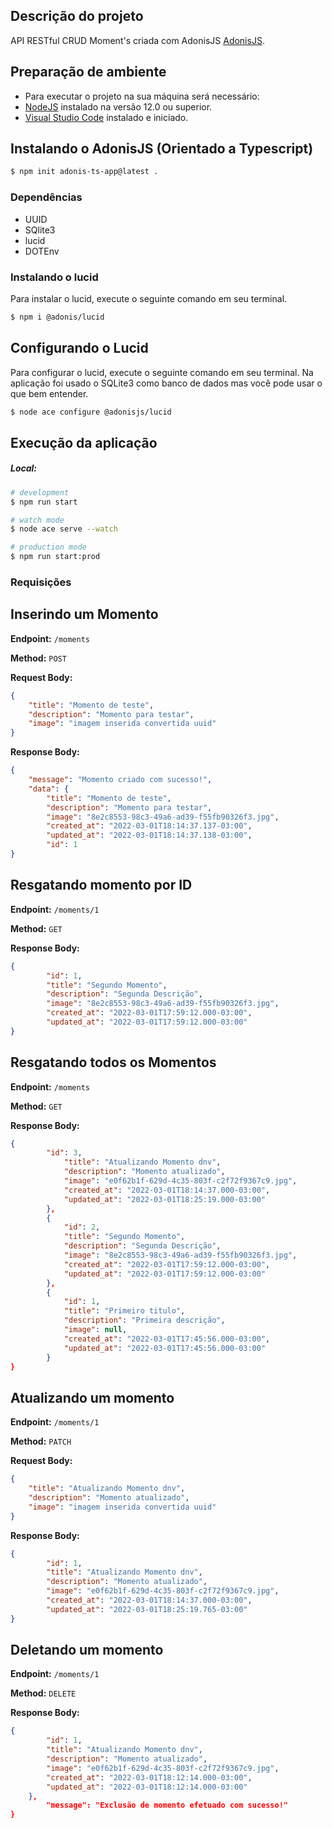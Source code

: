 ## Descrição do projeto

API RESTful CRUD Moment's criada com AdonisJS [AdonisJS](https://github.com/adonisjs).

## Preparação de ambiente

- Para executar o projeto na sua máquina será necessário:
- [NodeJS](https://nodejs.org/en/) instalado na versão 12.0 ou superior.
- [Visual Studio Code](https://code.visualstudio.com) instalado e iniciado.

## Instalando o AdonisJS (Orientado a Typescript)

```bash
$ npm init adonis-ts-app@latest .
```

### Dependências

- UUID
- SQlite3
- lucid
- DOTEnv

### Instalando o lucid

Para instalar o lucid, execute o seguinte comando em seu terminal.

```bash
$ npm i @adonis/lucid
```

## Configurando o Lucid

Para configurar o lucid, execute o seguinte comando em seu terminal.
Na aplicação foi usado o SQLite3 como banco de dados mas você pode usar o que bem entender.

```bash
$ node ace configure @adonisjs/lucid
```

## Execução da aplicação

##### Local:
```bash
# development
$ npm run start

# watch mode
$ node ace serve --watch

# production mode
$ npm run start:prod
```

### Requisições

## Inserindo um Momento

**Endpoint:** `/moments`

**Method:** `POST`

**Request Body:**

```json
{
    "title": "Momento de teste",
    "description": "Momento para testar",
    "image": "imagem inserida convertida uuid"
}
```

**Response Body:**

```json
{
    "message": "Momento criado com sucesso!",
    "data": {
        "title": "Momento de teste",
        "description": "Momento para testar",
        "image": "8e2c8553-98c3-49a6-ad39-f55fb90326f3.jpg",
        "created_at": "2022-03-01T18:14:37.137-03:00",
        "updated_at": "2022-03-01T18:14:37.138-03:00",
        "id": 1
}
```

## Resgatando momento por ID

**Endpoint:** `/moments/1`

**Method:** `GET`

**Response Body:**

```json
{
        "id": 1,
        "title": "Segundo Momento",
        "description": "Segunda Descrição",
        "image": "8e2c8553-98c3-49a6-ad39-f55fb90326f3.jpg",
        "created_at": "2022-03-01T17:59:12.000-03:00",
        "updated_at": "2022-03-01T17:59:12.000-03:00"
}
```

## Resgatando todos os Momentos

**Endpoint:** `/moments`

**Method:** `GET`

**Response Body:**

```json
{
        "id": 3,
            "title": "Atualizando Momento dnv",
            "description": "Momento atualizado",
            "image": "e0f62b1f-629d-4c35-803f-c2f72f9367c9.jpg",
            "created_at": "2022-03-01T18:14:37.000-03:00",
            "updated_at": "2022-03-01T18:25:19.000-03:00"
        },
        {
            "id": 2,
            "title": "Segundo Momento",
            "description": "Segunda Descrição",
            "image": "8e2c8553-98c3-49a6-ad39-f55fb90326f3.jpg",
            "created_at": "2022-03-01T17:59:12.000-03:00",
            "updated_at": "2022-03-01T17:59:12.000-03:00"
        },
        {
            "id": 1,
            "title": "Primeiro titulo",
            "description": "Primeira descrição",
            "image": null,
            "created_at": "2022-03-01T17:45:56.000-03:00",
            "updated_at": "2022-03-01T17:45:56.000-03:00"
        }
}
```

## Atualizando um momento

**Endpoint:** `/moments/1`

**Method:** `PATCH`

**Request Body:**

```json
{
    "title": "Atualizando Momento dnv",
    "description": "Momento atualizado",
    "image": "imagem inserida convertida uuid"
}
```

**Response Body:**

```json
{
        "id": 1,
        "title": "Atualizando Momento dnv",
        "description": "Momento atualizado",
        "image": "e0f62b1f-629d-4c35-803f-c2f72f9367c9.jpg",
        "created_at": "2022-03-01T18:14:37.000-03:00",
        "updated_at": "2022-03-01T18:25:19.765-03:00"
}
```

## Deletando um momento

**Endpoint:** `/moments/1`

**Method:** `DELETE`

**Response Body:**

```json
{
        "id": 1,
        "title": "Atualizando Momento dnv",
        "description": "Momento atualizado",
        "image": "e0f62b1f-629d-4c35-803f-c2f72f9367c9.jpg",
        "created_at": "2022-03-01T18:12:14.000-03:00",
        "updated_at": "2022-03-01T18:12:14.000-03:00"
    },
        "message": "Exclusão de momento efetuado com sucesso!"
}
```

